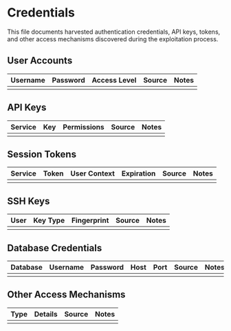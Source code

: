 # Credentials

This file documents harvested authentication credentials, API keys, tokens, and other access mechanisms discovered during the exploitation process.

## User Accounts

| Username | Password | Access Level | Source | Notes |
|----------|----------|--------------|--------|-------|
|          |          |              |        |       |

## API Keys

| Service | Key | Permissions | Source | Notes |
|---------|-----|-------------|--------|-------|
|         |     |             |        |       |

## Session Tokens

| Service | Token | User Context | Expiration | Source | Notes |
|---------|-------|--------------|------------|--------|-------|
|         |       |              |            |        |       |

## SSH Keys

| User | Key Type | Fingerprint | Source | Notes |
|------|----------|-------------|--------|-------|
|      |          |             |        |       |

## Database Credentials

| Database | Username | Password | Host | Port | Source | Notes |
|----------|----------|----------|------|------|--------|-------|
|          |          |          |      |      |        |       |

## Other Access Mechanisms

| Type | Details | Source | Notes |
|------|---------|--------|-------|
|      |         |        |       |
